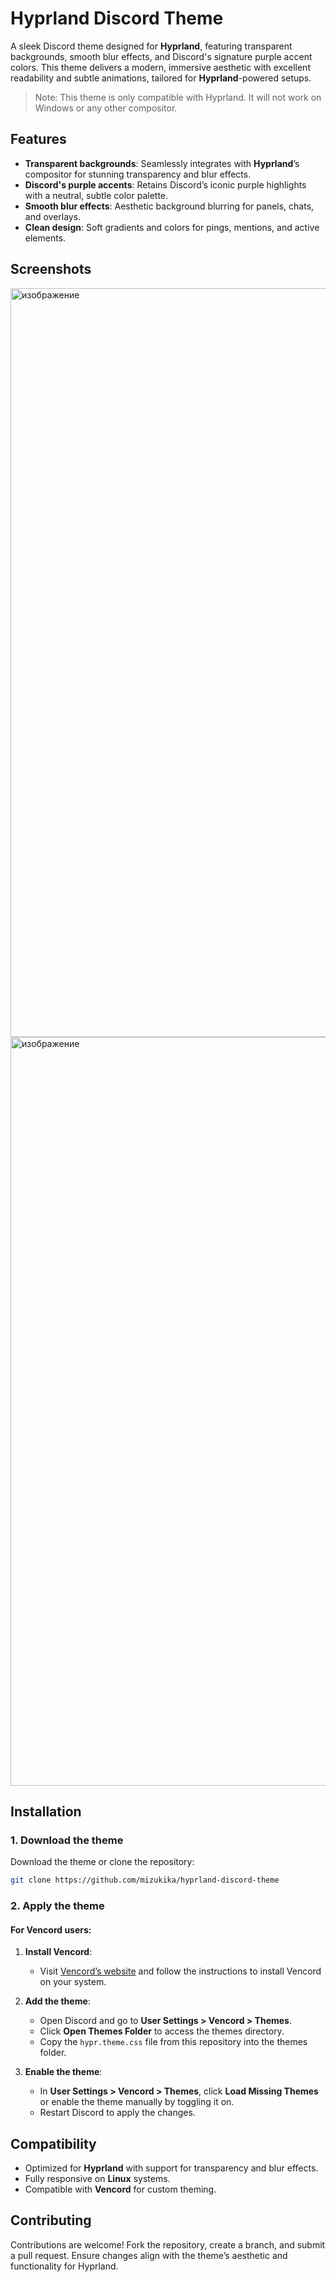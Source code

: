 # Hyprland Discord Theme

A sleek Discord theme designed for **Hyprland**, featuring transparent backgrounds, smooth blur effects, and Discord's signature purple accent colors. This theme delivers a modern, immersive aesthetic with excellent readability and subtle animations, tailored for **Hyprland**-powered setups.

> Note: This theme is only compatible with Hyprland. It will not work on Windows or any other compositor.

## Features

- **Transparent backgrounds**: Seamlessly integrates with **Hyprland**’s compositor for stunning transparency and blur effects.
- **Discord's purple accents**: Retains Discord’s iconic purple highlights with a neutral, subtle color palette.
- **Smooth blur effects**: Aesthetic background blurring for panels, chats, and overlays.
- **Clean design**: Soft gradients and colors for pings, mentions, and active elements.

## Screenshots
<img width="1917" height="1198" alt="изображение" src="https://github.com/user-attachments/assets/6c89a1ad-9c1e-453b-b506-e7443f183d3f" />
<img width="1918" height="1198" alt="изображение" src="https://github.com/user-attachments/assets/f9321a60-f351-486f-a976-94e4023cb538" />




## Installation

### 1. Download the theme

Download the theme or clone the repository:

```bash
git clone https://github.com/mizukika/hyprland-discord-theme
```

### 2. Apply the theme

#### **For Vencord users**:

1. **Install Vencord**:
   - Visit [Vencord’s website](https://vencord.dev/) and follow the instructions to install Vencord on your system.

2. **Add the theme**:
   - Open Discord and go to **User Settings > Vencord > Themes**.
   - Click **Open Themes Folder** to access the themes directory.
   - Copy the `hypr.theme.css` file from this repository into the themes folder.

3. **Enable the theme**:
   - In **User Settings > Vencord > Themes**, click **Load Missing Themes** or enable the theme manually by toggling it on.
   - Restart Discord to apply the changes.


## Compatibility

- Optimized for **Hyprland** with support for transparency and blur effects.
- Fully responsive on **Linux** systems.
- Compatible with **Vencord** for custom theming.

## Contributing

Contributions are welcome! Fork the repository, create a branch, and submit a pull request. Ensure changes align with the theme’s aesthetic and functionality for Hyprland.

